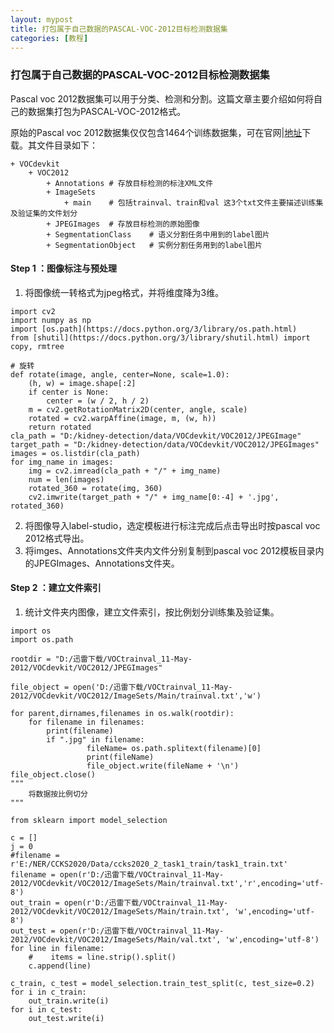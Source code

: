 ```yaml
---
layout: mypost
title: 打包属于自己数据的PASCAL-VOC-2012目标检测数据集
categories: [教程]
---
```

### 打包属于自己数据的PASCAL-VOC-2012目标检测数据集
Pascal voc 2012数据集可以用于分类、检测和分割。这篇文章主要介绍如何将自己的数据集打包为PASCAL-VOC-2012格式。

原始的Pascal voc 2012数据集仅仅包含1464个训练数据集，可在官网|[地址](http://host.robots.ox.ac.uk/pascal/VOC/voc2012/VOCtrainval_11-May-2012.tar)下载。其文件目录如下：

~~~
+ VOCdevkit 
	+ VOC2012 
		+ Annotations # 存放目标检测的标注XML文件
		+ ImageSets 
			+ main    # 包括trainval、train和val 这3个txt文件主要描述训练集及验证集的文件划分
		+ JPEGImages  # 存放目标检测的原始图像
		+ SegmentationClass    # 语义分割任务中用到的label图片
		+ SegmentationObject   # 实例分割任务用到的label图片
~~~

#### Step 1 ：图像标注与预处理
1. 将图像统一转格式为jpeg格式，并将维度降为3维。

~~~
import cv2
import numpy as np
import [os.path](https://docs.python.org/3/library/os.path.html)
from [shutil](https://docs.python.org/3/library/shutil.html) import copy, rmtree

# 旋转
def rotate(image, angle, center=None, scale=1.0):
    (h, w) = image.shape[:2]
    if center is None:
        center = (w / 2, h / 2)
    m = cv2.getRotationMatrix2D(center, angle, scale)
    rotated = cv2.warpAffine(image, m, (w, h))
    return rotated
cla_path = "D:/kidney-detection/data/VOCdevkit/VOC2012/JPEGImage"
target_path = "D:/kidney-detection/data/VOCdevkit/VOC2012/JPEGImages"
images = os.listdir(cla_path)
for img_name in images:
    img = cv2.imread(cla_path + "/" + img_name)
    num = len(images)
    rotated_360 = rotate(img, 360)
    cv2.imwrite(target_path + "/" + img_name[0:-4] + '.jpg', rotated_360)
~~~

2. 将图像导入label-studio，选定模板进行标注完成后点击导出时按pascal voc 2012格式导出。
3. 将imges、Annotations文件夹内文件分别复制到pascal voc 2012模板目录内的JPEGImages、Annotations文件夹。

#### Step 2 ：建立文件索引
1. 统计文件夹内图像，建立文件索引，按比例划分训练集及验证集。

~~~
import os
import os.path

rootdir = "D:/迅雷下载/VOCtrainval_11-May-2012/VOCdevkit/VOC2012/JPEGImages"

file_object = open('D:/迅雷下载/VOCtrainval_11-May-2012/VOCdevkit/VOC2012/ImageSets/Main/trainval.txt','w')

for parent,dirnames,filenames in os.walk(rootdir):
	for filename in filenames:
		print(filename)
		if ".jpg" in filename:
                 fileName= os.path.splitext(filename)[0]
                 print(fileName)
                 file_object.write(fileName + '\n')
file_object.close()
"""
    将数据按比例切分
"""

from sklearn import model_selection

c = []
j = 0
#filename = r'E:/NER/CCKS2020/Data/ccks2020_2_task1_train/task1_train.txt'
filename = open(r'D:/迅雷下载/VOCtrainval_11-May-2012/VOCdevkit/VOC2012/ImageSets/Main/trainval.txt','r',encoding='utf-8')
out_train = open(r'D:/迅雷下载/VOCtrainval_11-May-2012/VOCdevkit/VOC2012/ImageSets/Main/train.txt', 'w',encoding='utf-8')
out_test = open(r'D:/迅雷下载/VOCtrainval_11-May-2012/VOCdevkit/VOC2012/ImageSets/Main/val.txt', 'w',encoding='utf-8')
for line in filename:
    #    items = line.strip().split()
    c.append(line)

c_train, c_test = model_selection.train_test_split(c, test_size=0.2)
for i in c_train:
    out_train.write(i)
for i in c_test:
    out_test.write(i)
~~~






